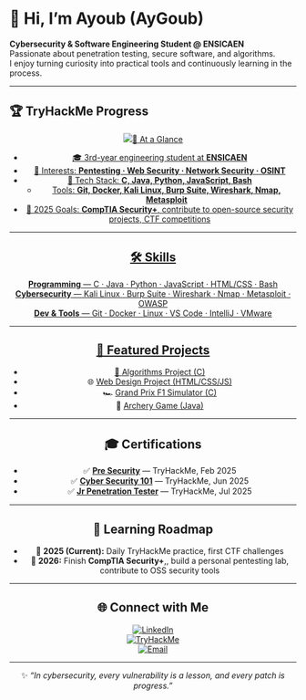 # 👋 Hi, I’m Ayoub (AyGoub)

**Cybersecurity & Software Engineering Student @ ENSICAEN**  
Passionate about penetration testing, secure software, and algorithms.  
I enjoy turning curiosity into practical tools and continuously learning in the process.  

---

## 🏆 TryHackMe Progress
<div align="center">

<a href="https://tryhackme.com/p/AyGoub">
  <img src="https://tryhackme-badges.s3.amazonaws.com/AyGoub.png?cb=<!--CB-->20250917191814
</a>

</div>


---

## 🚀 At a Glance
- 🎓 3rd-year engineering student at **ENSICAEN**  
- 🔐 Interests: **Pentesting · Web Security · Network Security · OSINT**  
- 🧰 Tech Stack: **C, Java, Python, JavaScript, Bash**  
  + Tools: **Git, Docker, Kali Linux, Burp Suite, Wireshark, Nmap, Metasploit**  
- 🎯 2025 Goals: **CompTIA Security+**, contribute to open-source security projects, CTF competitions  

---

## 🛠️ Skills
**Programming** — C · Java · Python · JavaScript · HTML/CSS · Bash  
**Cybersecurity** — Kali Linux · Burp Suite · Wireshark · Nmap · Metasploit · OWASP  
**Dev & Tools** — Git · Docker · Linux · VS Code · IntelliJ · VMware  

---

## 📂 Featured Projects
- 🧮 [Algorithms Project (C)](https://github.com/AyGoub/Projet-Algo-1A-ENSICAEN)  
- 🌐 [Web Design Project (HTML/CSS/JS)](https://github.com/AyGoub/Projet-Conception-Web-1A-ENSICAEN)  
- 🏎️ [Grand Prix F1 Simulator (C)](https://github.com/AyGoub/Grand_Prix-F1)  
- 🎯 [Archery Game (Java)](https://github.com/AyGoub/archery_game)  

---

## 🎓 Certifications
- ✅ [**Pre Security**](https://tryhackme-certificates.s3-eu-west-1.amazonaws.com/THM-2VA9D29GVH.pdf) — TryHackMe, Feb 2025  
- ✅ [**Cyber Security 101**](https://tryhackme-certificates.s3-eu-west-1.amazonaws.com/THM-UIEHN9AGLM.pdf) — TryHackMe, Jun 2025  
- ✅ [**Jr Penetration Tester**](https://tryhackme-certificates.s3-eu-west-1.amazonaws.com/THM-D1HNOAGTNF.pdf) — TryHackMe, Jul 2025

---

## 🎯 Learning Roadmap
- 🔹 **2025 (Current):** Daily TryHackMe practice, first CTF challenges  
- 🔹 **2026:** Finish **CompTIA Security+**,, build a personal pentesting lab, contribute to OSS security tools  


---

## 🌐 Connect with Me
[![LinkedIn](https://img.shields.io/badge/LinkedIn-0077B5?style=for-the-badge&logo=linkedin&logoColor=white)](https://www.linkedin.com/in/ayoubgoubraim/)  
[![TryHackMe](https://img.shields.io/badge/TryHackMe-212C42?style=for-the-badge&logo=tryhackme&logoColor=white)](https://tryhackme.com/p/AyGoub)  
[![Email](https://img.shields.io/badge/Email-D14836?style=for-the-badge&logo=gmail&logoColor=white)](mailto:ayoubgoubraim@gmail.com)

---

✨ *“In cybersecurity, every vulnerability is a lesson, and every patch is progress.”*
